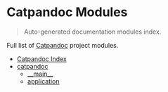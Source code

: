 # Catpandoc Modules

> Auto-generated documentation modules index.

Full list of [Catpandoc](#catpandoc-index) project modules.

- [Catpandoc Index](#catpandoc-index)
- [catpandoc](catpandoc/index.md#catpandoc)
    - [\_\_main\_\_](catpandoc/module.md#__main__)
    - [application](catpandoc/application.md#application)
